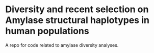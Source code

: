 # Diversity and recent selection on Amylase structural haplotypes in human populations

A repo for code related to amylase diversity analyses. 
